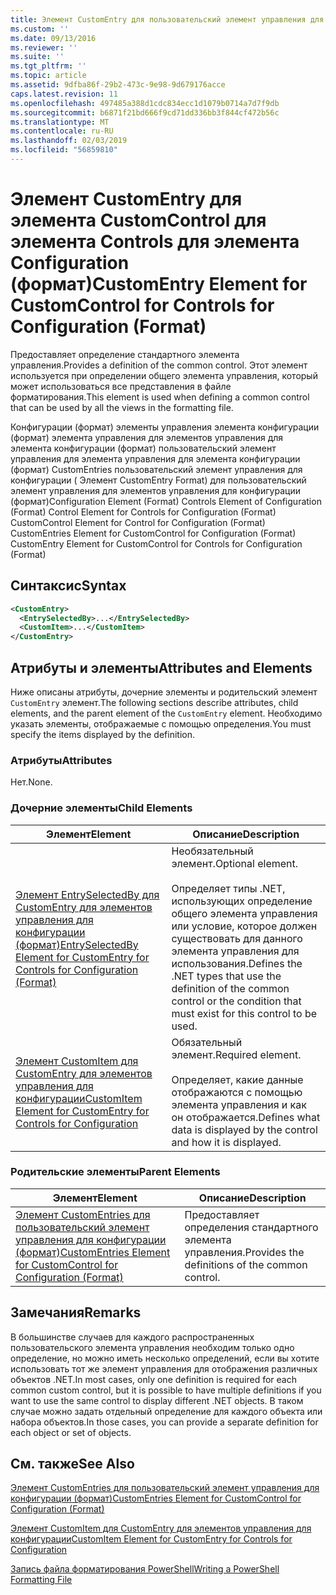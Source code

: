```yaml
---
title: Элемент CustomEntry для пользовательский элемент управления для элементов управления для конфигурации (формат) | Документация Майкрософт
ms.custom: ''
ms.date: 09/13/2016
ms.reviewer: ''
ms.suite: ''
ms.tgt_pltfrm: ''
ms.topic: article
ms.assetid: 9dfba86f-29b2-473c-9e98-9d679176acce
caps.latest.revision: 11
ms.openlocfilehash: 497485a388d1cdc834ecc1d1079b0714a7d7f9db
ms.sourcegitcommit: b6871f21bd666f9cd71dd336bb3f844cf472b56c
ms.translationtype: MT
ms.contentlocale: ru-RU
ms.lasthandoff: 02/03/2019
ms.locfileid: "56859810"
---
```

# <a name="customentry-element-for-customcontrol-for-controls-for-configuration-format"></a><span data-ttu-id="7f9af-102">Элемент CustomEntry для элемента CustomControl для элемента Controls для элемента Configuration (формат)</span><span class="sxs-lookup"><span data-stu-id="7f9af-102">CustomEntry Element for CustomControl for Controls for Configuration (Format)</span></span>

<span data-ttu-id="7f9af-103">Предоставляет определение стандартного элемента управления.</span><span class="sxs-lookup"><span data-stu-id="7f9af-103">Provides a definition of the common control.</span></span> <span data-ttu-id="7f9af-104">Этот элемент используется при определении общего элемента управления, который может использоваться все представления в файле форматирования.</span><span class="sxs-lookup"><span data-stu-id="7f9af-104">This element is used when defining a common control that can be used by all the views in the formatting file.</span></span>

<span data-ttu-id="7f9af-105">Конфигурации (формат) элементы управления элемента конфигурации (формат) элемента управления для элементов управления для элемента конфигурации (формат) пользовательский элемент управления для элемента управления для элемента конфигурации (формат) CustomEntries пользовательский элемент управления для конфигурации ( Элемент CustomEntry Format) для пользовательский элемент управления для элементов управления для конфигурации (формат)</span><span class="sxs-lookup"><span data-stu-id="7f9af-105">Configuration Element (Format) Controls Element of Configuration (Format) Control Element for Controls for Configuration (Format) CustomControl Element for Control for Configuration (Format) CustomEntries Element for CustomControl for Configuration (Format) CustomEntry Element for CustomControl for Controls for Configuration (Format)</span></span>

## <a name="syntax"></a><span data-ttu-id="7f9af-106">Синтаксис</span><span class="sxs-lookup"><span data-stu-id="7f9af-106">Syntax</span></span>

```xml
<CustomEntry>
  <EntrySelectedBy>...</EntrySelectedBy>
  <CustomItem>...</CustomItem>
</CustomEntry>

```

## <a name="attributes-and-elements"></a><span data-ttu-id="7f9af-107">Атрибуты и элементы</span><span class="sxs-lookup"><span data-stu-id="7f9af-107">Attributes and Elements</span></span>

<span data-ttu-id="7f9af-108">Ниже описаны атрибуты, дочерние элементы и родительский элемент `CustomEntry` элемент.</span><span class="sxs-lookup"><span data-stu-id="7f9af-108">The following sections describe attributes, child elements, and the parent element of the `CustomEntry` element.</span></span> <span data-ttu-id="7f9af-109">Необходимо указать элементы, отображаемые с помощью определения.</span><span class="sxs-lookup"><span data-stu-id="7f9af-109">You must specify the items displayed by the definition.</span></span>

### <a name="attributes"></a><span data-ttu-id="7f9af-110">Атрибуты</span><span class="sxs-lookup"><span data-stu-id="7f9af-110">Attributes</span></span>

<span data-ttu-id="7f9af-111">Нет.</span><span class="sxs-lookup"><span data-stu-id="7f9af-111">None.</span></span>

### <a name="child-elements"></a><span data-ttu-id="7f9af-112">Дочерние элементы</span><span class="sxs-lookup"><span data-stu-id="7f9af-112">Child Elements</span></span>

|<span data-ttu-id="7f9af-113">Элемент</span><span class="sxs-lookup"><span data-stu-id="7f9af-113">Element</span></span>|<span data-ttu-id="7f9af-114">Описание</span><span class="sxs-lookup"><span data-stu-id="7f9af-114">Description</span></span>|
|-------------|-----------------|
|[<span data-ttu-id="7f9af-115">Элемент EntrySelectedBy для CustomEntry для элементов управления для конфигурации (формат)</span><span class="sxs-lookup"><span data-stu-id="7f9af-115">EntrySelectedBy Element for CustomEntry for Controls for Configuration (Format)</span></span>](./entryselectedby-element-for-customentry-for-controls-for-configuration-format.md)|<span data-ttu-id="7f9af-116">Необязательный элемент.</span><span class="sxs-lookup"><span data-stu-id="7f9af-116">Optional element.</span></span><br /><br /> <span data-ttu-id="7f9af-117">Определяет типы .NET, использующих определение общего элемента управления или условие, которое должен существовать для данного элемента управления для использования.</span><span class="sxs-lookup"><span data-stu-id="7f9af-117">Defines the .NET types that use the definition of the common control or the condition that must exist for this control to be used.</span></span>|
|[<span data-ttu-id="7f9af-118">Элемент CustomItem для CustomEntry для элементов управления для конфигурации</span><span class="sxs-lookup"><span data-stu-id="7f9af-118">CustomItem Element for CustomEntry for Controls for Configuration</span></span>](./customitem-element-for-customentry-for-controls-for-configuration-format.md)|<span data-ttu-id="7f9af-119">Обязательный элемент.</span><span class="sxs-lookup"><span data-stu-id="7f9af-119">Required element.</span></span><br /><br /> <span data-ttu-id="7f9af-120">Определяет, какие данные отображаются с помощью элемента управления и как он отображается.</span><span class="sxs-lookup"><span data-stu-id="7f9af-120">Defines what data is displayed by the control and how it is displayed.</span></span>|

### <a name="parent-elements"></a><span data-ttu-id="7f9af-121">Родительские элементы</span><span class="sxs-lookup"><span data-stu-id="7f9af-121">Parent Elements</span></span>

|<span data-ttu-id="7f9af-122">Элемент</span><span class="sxs-lookup"><span data-stu-id="7f9af-122">Element</span></span>|<span data-ttu-id="7f9af-123">Описание</span><span class="sxs-lookup"><span data-stu-id="7f9af-123">Description</span></span>|
|-------------|-----------------|
|[<span data-ttu-id="7f9af-124">Элемент CustomEntries для пользовательский элемент управления для конфигурации (формат)</span><span class="sxs-lookup"><span data-stu-id="7f9af-124">CustomEntries Element for CustomControl for Configuration (Format)</span></span>](./customentries-element-for-customcontrol-for-controls-for-configuration-format.md)|<span data-ttu-id="7f9af-125">Предоставляет определения стандартного элемента управления.</span><span class="sxs-lookup"><span data-stu-id="7f9af-125">Provides the definitions of the common control.</span></span>|

## <a name="remarks"></a><span data-ttu-id="7f9af-126">Замечания</span><span class="sxs-lookup"><span data-stu-id="7f9af-126">Remarks</span></span>

<span data-ttu-id="7f9af-127">В большинстве случаев для каждого распространенных пользовательского элемента управления необходим только одно определение, но можно иметь несколько определений, если вы хотите использовать тот же элемент управления для отображения различных объектов .NET.</span><span class="sxs-lookup"><span data-stu-id="7f9af-127">In most cases, only one definition is required for each common custom control, but it is possible to have multiple definitions if you want to use the same control to display different .NET objects.</span></span> <span data-ttu-id="7f9af-128">В таком случае можно задать отдельный определение для каждого объекта или набора объектов.</span><span class="sxs-lookup"><span data-stu-id="7f9af-128">In those cases, you can provide a separate definition for each object or set of objects.</span></span>

## <a name="see-also"></a><span data-ttu-id="7f9af-129">См. также</span><span class="sxs-lookup"><span data-stu-id="7f9af-129">See Also</span></span>

[<span data-ttu-id="7f9af-130">Элемент CustomEntries для пользовательский элемент управления для конфигурации (формат)</span><span class="sxs-lookup"><span data-stu-id="7f9af-130">CustomEntries Element for CustomControl for Configuration (Format)</span></span>](./customentries-element-for-customcontrol-for-controls-for-configuration-format.md)

[<span data-ttu-id="7f9af-131">Элемент CustomItem для CustomEntry для элементов управления для конфигурации</span><span class="sxs-lookup"><span data-stu-id="7f9af-131">CustomItem Element for CustomEntry for Controls for Configuration</span></span>](./customitem-element-for-customentry-for-controls-for-configuration-format.md)

[<span data-ttu-id="7f9af-132">Запись файла форматирования PowerShell</span><span class="sxs-lookup"><span data-stu-id="7f9af-132">Writing a PowerShell Formatting File</span></span>](./writing-a-powershell-formatting-file.md)
